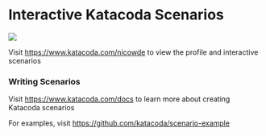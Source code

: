# Interactive Katacoda Scenarios

[![](http://shields.katacoda.com/katacoda/nicowde/count.svg)](https://www.katacoda.com/nicowde "Get your profile on Katacoda.com")

Visit https://www.katacoda.com/nicowde to view the profile and interactive scenarios

### Writing Scenarios
Visit https://www.katacoda.com/docs to learn more about creating Katacoda scenarios

For examples, visit https://github.com/katacoda/scenario-example
